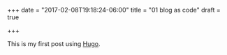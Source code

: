 +++
date = "2017-02-08T19:18:24-06:00"
title = "01 blog as code"
draft = true

+++

This is my first post using [Hugo](https://gohugo.io).